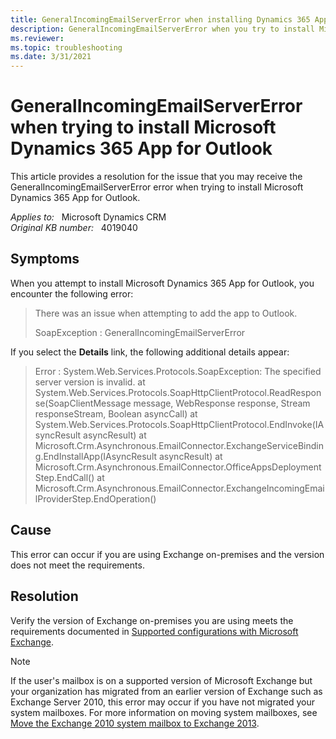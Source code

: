 ```yaml
---
title: GeneralIncomingEmailServerError when installing Dynamics 365 App for Outlook
description: GeneralIncomingEmailServerError when you try to install Microsoft Dynamics 365 App for Outlook with Exchange Server on-premises.
ms.reviewer: 
ms.topic: troubleshooting
ms.date: 3/31/2021
---
```

# GeneralIncomingEmailServerError when trying to install Microsoft Dynamics 365 App for Outlook

This article provides a resolution for the issue that you may receive the GeneralIncomingEmailServerError error when trying to install Microsoft Dynamics 365 App for Outlook.

_Applies to:_ &nbsp; Microsoft Dynamics CRM  
_Original KB number:_ &nbsp; 4019040

## Symptoms

When you attempt to install Microsoft Dynamics 365 App for Outlook, you encounter the following error:

> There was an issue when attempting to add the app to Outlook.
>
> SoapException : GeneralIncomingEmailServerError

If you select the **Details** link, the following additional details appear:

> Error : System.Web.Services.Protocols.SoapException: The specified server version is invalid. at System.Web.Services.Protocols.SoapHttpClientProtocol.ReadResponse(SoapClientMessage message, WebResponse response, Stream responseStream, Boolean asyncCall) at System.Web.Services.Protocols.SoapHttpClientProtocol.EndInvoke(IAsyncResult asyncResult) at Microsoft.Crm.Asynchronous.EmailConnector.ExchangeServiceBinding.EndInstallApp(IAsyncResult asyncResult) at Microsoft.Crm.Asynchronous.EmailConnector.OfficeAppsDeploymentStep.EndCall() at Microsoft.Crm.Asynchronous.EmailConnector.ExchangeIncomingEmailProviderStep.EndOperation()

## Cause

This error can occur if you are using Exchange on-premises and the version does not meet the requirements.

## Resolution

Verify the version of Exchange on-premises you are using meets the requirements documented in [Supported configurations with Microsoft Exchange](/dynamics365/outlook-app/v8/deploy-dynamics-365-app-for-outlook#supported-configurations-with-microsoft-exchange).

> [!NOTE]
> If the user's mailbox is on a supported version of Microsoft Exchange but your organization has migrated from an earlier version of Exchange such as Exchange Server 2010, this error may occur if you have not migrated your system mailboxes. For more information on moving system mailboxes, see [Move the Exchange 2010 system mailbox to Exchange 2013](/exchange/move-the-exchange-2010-system-mailbox-to-exchange-2013-exchange-2013-help).
